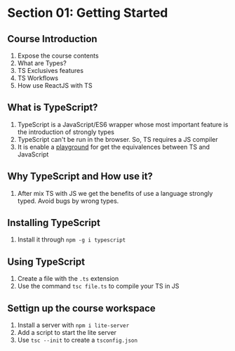 Section 01: Getting Started
===============

Course Introduction
-------------------
1. Expose the course contents
2. What are Types?
3. TS Exclusives features
4. TS Workflows
5. How use ReactJS with TS


What is TypeScript?
-------------------
1. TypeScript is a JavaScript/ES6 wrapper whose most important feature is the introduction of strongly types
2. TypeScript can't be run in the browser. So, TS requires a JS compiler
3. It is enable a [playground](www.typescriptlang.org/play/index.html) for get the equivalences between TS and JavaScript

Why TypeScript and How use it?
------------------------------
1. After mix TS with JS we get the benefits of use a language strongly typed. Avoid bugs by wrong types.

Installing TypeScript
---------------------
1. Install it through `npm -g i typescript`

Using TypeScript
----------------
1. Create a file with the `.ts` extension
2. Use the command `tsc file.ts` to compile your TS in JS

Settign up the course workspace
-------------------------------
1. Install a server with `npm i lite-server`
2. Add a script to start the lite server
3. Use `tsc --init` to create a `tsconfig.json`